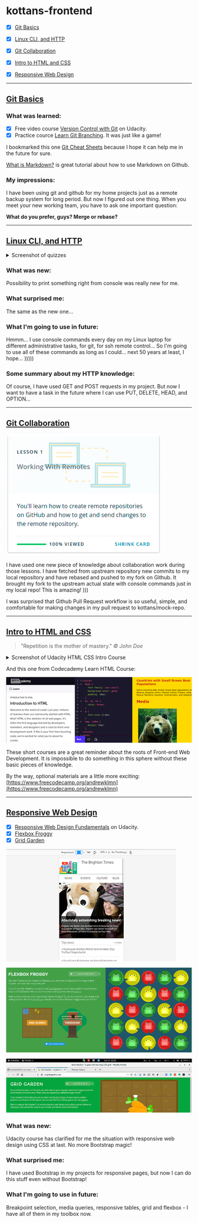 # kottans-frontend

- [X] [Git Basics](#git-basics)
- [X] [Linux CLI, and HTTP](#linux-cli)
- [X] [Git Collaboration](#git-collaboration)
- [X] [Intro to HTML and CSS](#intro-to-html-and-css)
- [X] [Responsive Web Design](#responsive-web-design)


---

## [Git Basics](https://github.com/kottans/frontend/blob/master/tasks/git-intro.md)

### What was learned:
- [x] Free video course [Version Control with Git](https://www.udacity.com/course/version-control-with-git--ud123) on Udacity.
- [x] Practice cource [Learn Git Branching](https://learngitbranching.js.org/). It was just like a game!

I bookmarked this one [Git Cheat Sheets](https://training.github.com/downloads/github-git-cheat-sheet/) because I hope it can help me in the future for sure. 

[What is Markdown?](https://github.com/andrewklmn/markdown-portfolio/issues/1) is great tutorial about how to use Markdown on Github.

### My impressions:
I have been using git and github for my home projects just as a remote backup system for long period. 
But now I figured out one thing. When you meet your new working team, you have to ask one 
important question: 

**What do you prefer, guys? Merge or rebase?**

---

## [Linux CLI, and HTTP](https://github.com/kottans/frontend/blob/master/tasks/linux-cli-http.md)

<details>
  <summary>
    Screenshot of quizzes
  </summary>
  <p>

  ![Linux cli screenshot](/task_linux_cli/kollazh_1.png)

  </p>
</details>


### What was new: 

Possibility to print something right from console was really new for me. 

### What surprised me: 

The same as the new one... 

### What I'm going to use in future:

Hmmm... I use console commands every day on my Linux laptop for different administrative tasks, for git, for ssh remote control...
So I'm going to use all of these commands as long as I could... next 50 years at least, I hope... )))))

### Some summary about my HTTP knowledge:
Of course, I have used GET and POST requests in my project. But now I want to have a task in the future where I can use PUT, DELETE, HEAD, and OPTION... 

---

## [Git Collaboration](https://classroom.udacity.com/courses/ud456)

![Lesson results](/task_git_collaboration/git_collab_lessons.gif)

I have used one new piece of knowledge about collaboration work during those lessons. 
I have fetched from upstream repository new commits to my local repository and have rebased and pushed to my fork on Github. It brought my fork to the upstream actual state with console commands just in my local repo! This is amazing! )))

I was surprised that Github Pull Request workflow is so useful, simple, and comfortable for making changes in my pull request to kottans/mock-repo.

---

## [Intro to HTML and CSS](https://github.com/kottans/frontend/blob/master/tasks/html-css-intro.md)

>"Repetition is the mother of mastery."
>*&copy; John Doe*

<details>
  <summary>
    Screenshot of Udacity HTML CSS Intro Course
  </summary>
  <p>

  [![Udacity Course](task_html_css_intro/ud_html_css.gif)](https://www.udacity.com/course/intro-to-html-and-css--ud304)

  </p>
</details>

And this one from Codecademy Learn HTML Course:

[![Codecademy Course](task_html_css_intro/codecademy_html.gif)](https://www.codecademy.com/learn/learn-html)

These short courses are a great reminder about the roots of Front-end Web Development. It is impossible to do something in this sphere without these basic pieces of knowledge.

By the way, optional materials are a little more exciting: [https://www.freecodecamp.org/andrewklmn](https://www.freecodecamp.org/andrewklmn)

---

## [Responsive Web Design](https://github.com/kottans/frontend/blob/master/tasks/html-css-responsive.md)

- [x] [Responsive Web Design Fundamentals](https://www.udacity.com/course/responsive-web-design-fundamentals--ud893) on Udacity.
- [x] [Flexbox Froggy](http://flexboxfroggy.com/)
- [x] [Grid Garden](http://cssgridgarden.com/)

[![Responsive Web Design Fundamentals](task_responsive_web_design/responsive_css_udacity.gif)](https://www.udacity.com/course/responsive-web-design-fundamentals--ud893)

[![Flexbox Froggy](task_responsive_web_design/froggy.png)](http://flexboxfroggy.com/)

[![Grid Garden](task_responsive_web_design/grid_garden_css.gif)](http://cssgridgarden.com/)

### What was new: 

Udacity course has clarified for me the situation with responsive web design using CSS at last. No more Bootstrap magic!

### What surprised me: 

I have used Bootstrap in my projects for responsive pages, but now I can do this stuff even without Bootstrap!

### What I'm going to use in future:

Breakpoint selection, media queries, responsive tables, grid and flexbox - I have all of them in my toolbox now.
